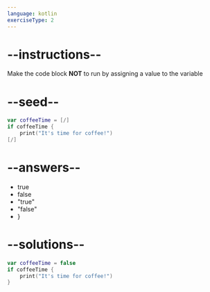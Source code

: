 ```yaml
---
language: kotlin
exerciseType: 2
---
```


# --instructions--

Make the code block **NOT** to run by assigning a value to the variable

# --seed--

```kotlin
var coffeeTime = [/]
if coffeeTime {
    print("It's time for coffee!")
[/]
```

# --answers--

- true
- false
- "true"
- "false"
- }

# --solutions--

```kotlin
var coffeeTime = false
if coffeeTime {
    print("It's time for coffee!")
}
```
